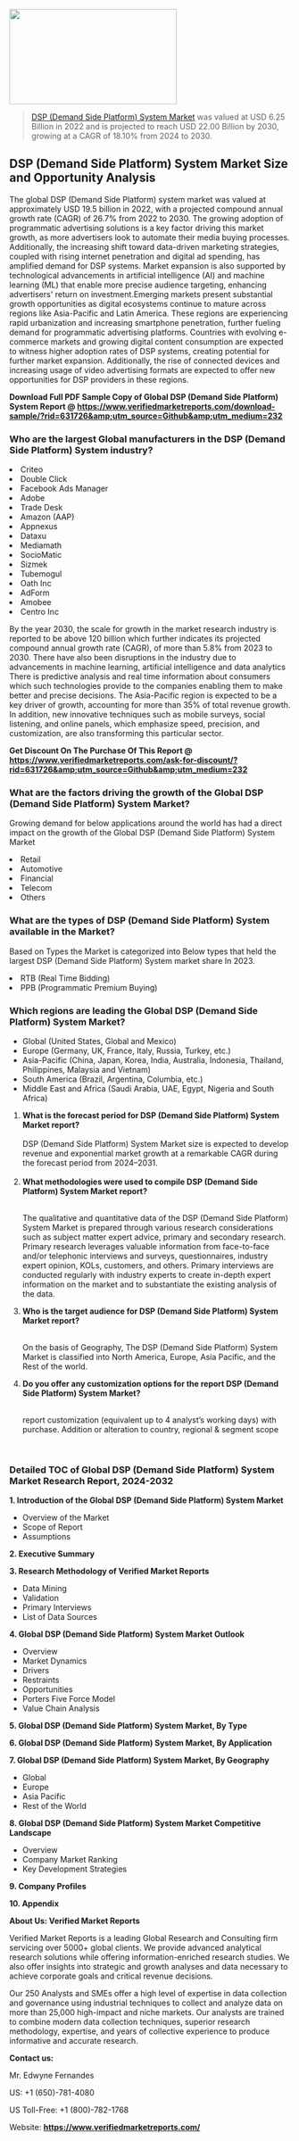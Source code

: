 <img src="https://ffe5etoiles.com/wp-content/uploads/2024/12/MST1-300x171.png" alt="" width="300" height="171" class="alignnone size-medium wp-image-20088" /><blockquote><p><p><a href="https://www.verifiedmarketreports.com/download-sample/?rid=631726&utm_source=Github&utm_medium=232" target="_blank">DSP (Demand Side Platform) System Market</a> was valued at USD 6.25 Billion in 2022 and is projected to reach USD 22.00 Billion by 2030, growing at a CAGR of 18.10% from 2024 to 2030.</p></blockquote><p><h2>DSP (Demand Side Platform) System Market Size and Opportunity Analysis</h2>The global DSP (Demand Side Platform) system market was valued at approximately USD 19.5 billion in 2022, with a projected compound annual growth rate (CAGR) of 26.7% from 2022 to 2030. The growing adoption of programmatic advertising solutions is a key factor driving this market growth, as more advertisers look to automate their media buying processes. Additionally, the increasing shift toward data-driven marketing strategies, coupled with rising internet penetration and digital ad spending, has amplified demand for DSP systems. Market expansion is also supported by technological advancements in artificial intelligence (AI) and machine learning (ML) that enable more precise audience targeting, enhancing advertisers' return on investment.Emerging markets present substantial growth opportunities as digital ecosystems continue to mature across regions like Asia-Pacific and Latin America. These regions are experiencing rapid urbanization and increasing smartphone penetration, further fueling demand for programmatic advertising platforms. Countries with evolving e-commerce markets and growing digital content consumption are expected to witness higher adoption rates of DSP systems, creating potential for further market expansion. Additionally, the rise of connected devices and increasing usage of video advertising formats are expected to offer new opportunities for DSP providers in these regions.</p><p class=""><strong>Download Full PDF Sample Copy of Global DSP (Demand Side Platform) System Report @ <a href="https://www.verifiedmarketreports.com/download-sample/?rid=631726&amp;utm_source=Github&amp;utm_medium=232" target="_blank">https://www.verifiedmarketreports.com/download-sample/?rid=631726&amp;utm_source=Github&amp;utm_medium=232</a></strong></p><h3 id="" class="">Who are the largest Global manufacturers in the DSP (Demand Side Platform) System industry?</h3><p><li>Criteo</li><li> Double Click</li><li> Facebook Ads Manager</li><li> Adobe</li><li> Trade Desk</li><li> Amazon (AAP)</li><li> Appnexus</li><li> Dataxu</li><li> Mediamath</li><li> SocioMatic</li><li> Sizmek</li><li> Tubemogul</li><li> Oath Inc</li><li> AdForm</li><li> Amobee</li><li> Centro Inc</li></p><div class=""><div class="" dir="" data-message-author-role="" data-message-id="" data-message-model-slug=""><div class=""><div class=""><div class=""><div class="" dir="" data-message-author-role="" data-message-id="" data-message-model-slug=""><div class=""><div class=""><p>By the year 2030, the scale for growth in the market research industry is reported to be above 120 billion which further indicates its projected compound annual growth rate (CAGR), of more than 5.8% from 2023 to 2030. There have also been disruptions in the industry due to advancements in machine learning, artificial intelligence and data analytics There is predictive analysis and real time information about consumers which such technologies provide to the companies enabling them to make better and precise decisions. The Asia-Pacific region is expected to be a key driver of growth, accounting for more than 35% of total revenue growth. In addition, new innovative techniques such as mobile surveys, social listening, and online panels, which emphasize speed, precision, and customization, are also transforming this particular sector.</p><p><strong>Get Discount On The Purchase Of This Report @&nbsp; <a href="https://www.verifiedmarketreports.com/ask-for-discount/?rid=631726&amp;utm_source=Github&amp;utm_medium=232" target="_blank">https://www.verifiedmarketreports.com/ask-for-discount/?rid=631726&amp;utm_source=Github&amp;utm_medium=232</a></strong></p></div></div></div></div></div></div></div></div><h3 id="" class="">What are the factors driving the growth of the Global DSP (Demand Side Platform) System Market?</h3><p id="" class="">Growing demand for below applications around the world has had a direct impact on the growth of the Global DSP (Demand Side Platform) System Market</p><p id="" class=""><li>Retail</li><li> Automotive</li><li> Financial</li><li> Telecom</li><li> Others</li></p><h3 id="" class="">What are the types of DSP (Demand Side Platform) System available in the Market?</h3><p id="" class="">Based on Types the Market is categorized into Below types that held the largest DSP (Demand Side Platform) System market share In 2023.</p><p id="" class=""><li>RTB (Real Time Bidding)</li><li> PPB (Programmatic Premium Buying)</li></p><h3 id="" class="">Which regions are leading the Global DSP (Demand Side Platform) System Market?</h3><ul><li>Global (United States, Global and Mexico)</li><li>Europe (Germany, UK, France, Italy, Russia, Turkey, etc.)</li><li>Asia-Pacific (China, Japan, Korea, India, Australia, Indonesia, Thailand, Philippines, Malaysia and Vietnam)</li><li>South America (Brazil, Argentina, Columbia, etc.)</li><li>Middle East and Africa (Saudi Arabia, UAE, Egypt, Nigeria and South Africa)</li></ul><p><ol><li><strong>What is the forecast period for DSP (Demand Side Platform) System Market report?<br /></strong><br /><span data-sheets-root="1" data-sheets-value="{&quot;1&quot;:2,&quot;2&quot;:&quot;XXXX size is expected to develop revenue and exponential market growth at a remarkable CAGR during the forecast period from 2024&ndash;2030.&quot;}" data-sheets-userformat="{&quot;2&quot;:12674,&quot;4&quot;:{&quot;1&quot;:2,&quot;2&quot;:16776960},&quot;10&quot;:2,&quot;11&quot;:0,&quot;15&quot;:&quot;Arial&quot;,&quot;16&quot;:12}">DSP (Demand Side Platform) System Market size is expected to develop revenue and exponential market growth at a remarkable CAGR during the forecast period from 2024&ndash;2031.</span><br /><br /></li><li><strong>What methodologies were used to compile DSP (Demand Side Platform) System Market report?<br /><br /></strong><p>The qualitative and quantitative data of the&nbsp;DSP (Demand Side Platform) System Market is prepared through various research considerations such as subject matter expert advice, primary and secondary research. Primary research leverages valuable information from face-to-face and/or telephonic interviews and surveys, questionnaires, industry expert opinion, KOLs, customers, and others. Primary interviews are conducted regularly with industry experts to create in-depth expert information on the market and to substantiate the existing analysis of the data.&nbsp;</p></li><li><strong>Who is the target audience for DSP (Demand Side Platform) System Market report?<br /><br /></strong><p>On the basis of Geography, The&nbsp;DSP (Demand Side Platform) System Market is classified into North America, Europe, Asia Pacific, and the Rest of the world.</p></li><li><strong>Do you offer any customization options for the report DSP (Demand Side Platform) System Market?<br /><br /></strong><p>report customization (equivalent up to 4 analyst&rsquo;s working days) with purchase. Addition or alteration to country, regional &amp; segment scope</p><p>&nbsp;</p></li></ol></p><h3 id="" class="">Detailed TOC of Global DSP (Demand Side Platform) System Market Research Report, 2024-2032</h3><p id="" class=""><strong>1. Introduction of the Global DSP (Demand Side Platform) System Market</strong></p><ul><li>Overview of the Market</li><li>Scope of Report</li><li>Assumptions</li></ul><p id="" class=""><strong>2. Executive Summary</strong></p><p id="" class=""><strong>3. Research Methodology of&nbsp;Verified Market Reports</strong></p><ul><li>Data Mining</li><li>Validation</li><li>Primary Interviews</li><li>List of Data Sources</li></ul><p id="" class=""><strong>4. Global DSP (Demand Side Platform) System Market Outlook</strong></p><ul><li>Overview</li><li>Market Dynamics</li><li>Drivers</li><li>Restraints</li><li>Opportunities</li><li>Porters Five Force Model</li><li>Value Chain Analysis</li></ul><p id="" class=""><strong>5. Global DSP (Demand Side Platform) System Market, By&nbsp;Type</strong></p><p id="" class=""><strong>6. Global DSP (Demand Side Platform) System Market, By Application</strong></p><p id="" class=""><strong>7. Global DSP (Demand Side Platform) System Market, By Geography</strong></p><ul><li>Global</li><li>Europe</li><li>Asia Pacific</li><li>Rest of the World</li></ul><p id="" class=""><strong>8. Global DSP (Demand Side Platform) System Market Competitive Landscape</strong></p><ul><li>Overview</li><li>Company Market Ranking</li><li>Key Development Strategies</li></ul><p id="" class=""><strong>9. Company Profiles</strong></p><p id="" class=""><strong>10. Appendix</strong></p><p id="" class=""><strong>About Us: Verified Market Reports</strong></p><p id="" class="">Verified Market Reports is a leading Global Research and Consulting firm servicing over 5000+ global clients. We provide advanced analytical research solutions while offering information-enriched research studies. We also offer insights into strategic and growth analyses and data necessary to achieve corporate goals and critical revenue decisions.</p><p id="" class="">Our 250 Analysts and SMEs offer a high level of expertise in data collection and governance using industrial techniques to collect and analyze data on more than 25,000 high-impact and niche markets. Our analysts are trained to combine modern data collection techniques, superior research methodology, expertise, and years of collective experience to produce informative and accurate research.</p><p id="" class=""><strong>Contact us:</strong></p><p id="" class="">Mr. Edwyne Fernandes</p><p id="" class="">US: +1 (650)-781-4080</p><p id="" class="">US Toll-Free: +1 (800)-782-1768</p><p id="" class="">Website: <a target="" data-test-app-aware-link=""><strong>https://www.verifiedmarketreports.com/</strong></a></p>
